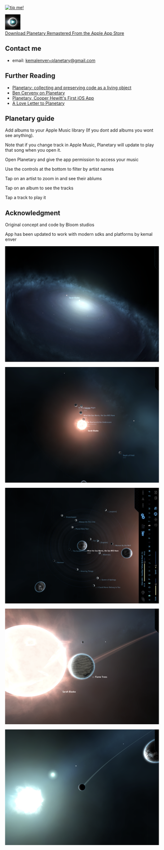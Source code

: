 <a href="https://www.buymeacoffee.com/kemalenver" target="_blank"><img src="https://cdn.buymeacoffee.com/buttons/lato-green.png" alt="tip me!" style="height: 40px !important; !important;" ></a>

<a href="https://apps.apple.com/us/app/planetary-remastered/id1473561807?mt=8" target="_blank"><img src="images/logo.webp" alt="Download Planetary" style="width: 50px;"><br />Download Planetary Remastered From the Apple App Store</a>

## Contact me

* email: [kemalenver+planetary@gmail.com](kemalenver+planetary@gmail.com)

## Further Reading

* [Planetary: collecting and preserving code as a living object](https://www.cooperhewitt.org/2013/08/26/planetary-collecting-and-preserving-code-as-a-living-object)
* [Ben Cerveny on Planetary](https://www.cooperhewitt.org/2015/06/26/ben-cerveny-on-planetary/)
* [Planetary, Cooper Hewitt's First iOS App](https://www.cooperhewitt.org/2019/05/16/planetary-cooper-hewitts-first-ios-app/)
* [A Love Letter to Planetary](https://www.cooperhewitt.org/2022/02/16/a-love-letter-to-planetary/)

## Planetary guide

Add albums to your Apple Music library (If you dont add albums you wont see anything).  

Note that if you change track in Apple Music, Planetary will update to play that song when you open it.

Open Planetary and give the app permission to access your music

Use the controls at the bottom to filter by artist names

Tap on an artist to zoom in and see their ablums

Tap on an album to see the tracks

Tap a track to play it

## Acknowledgment

Original concept and code by Bloom studios

App has been updated to work with modern sdks and platforms by kemal enver


![pretty planetary 1](images/1.PNG "Planetary so pretty 1")

![prett planetary 2](images/2.PNG "Planetary so pretty 2")

![pretty planetary 3](images/3.PNG "Planetary so pretty 3")

![pretty planetary 4](images/4.PNG "Planetary so pretty 4")

![pretty planetary 5](images/5.PNG "Planetary so pretty 5")

